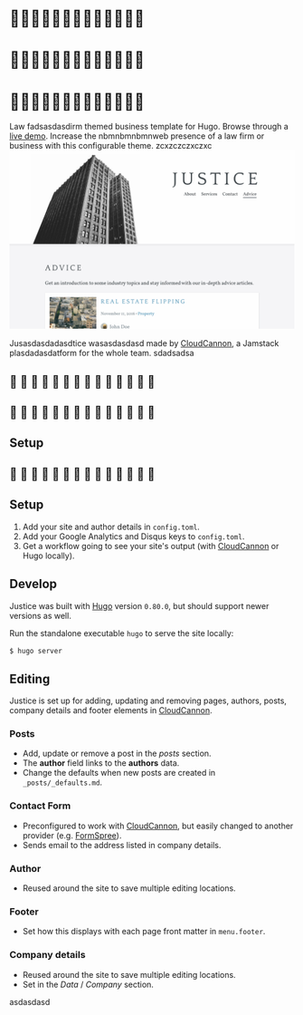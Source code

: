 # 🦀🦀🦀🦀🦀🦀🦀🦀🦀🦀🦀🦀🦀
# 🦀🦀🦀🦀🦀🦀🦀🦀🦀🦀🦀🦀🦀
# 🦀🦀🦀🦀🦀🦀🦀🦀🦀🦀🦀🦀🦀



Law fadsasdasdirm themed business template for Hugo. Browse through a [live demo](https://loved-wood.cloudvent.net/).
Increase the nbmnbmnbmnweb presence of a law firm or business with this configurable theme.
zcxzczczxczxc
![Justice template screenshot](images/_screenshot.png)

Jusasdasdadasdtice wasasdasdasd made by [CloudCannon](https://cloudcannon.com/), a Jamstack plasdadasdatform for the whole team.
sdadsadsa
## 🐢 🐢 🐢 🐢 🐢 🐢 🐢 🐢 🐢 🐢 🐢 🐢 🐢 🐢
## 🐢 🐢 🐢 🐢 🐢 🐢 🐢 🐢 🐢 🐢 🐢 🐢 🐢 🐢
## Setup
## 🐢 🐢 🐢 🐢 🐢 🐢 🐢 🐢 🐢 🐢 🐢 🐢 🐢 🐢
## Setup

1. Add your site and author details in `config.toml`.
2. Add your Google Analytics and Disqus keys to `config.toml`.
3. Get a workflow going to see your site's output (with [CloudCannon](https://app.cloudcannon.com/) or Hugo locally).

## Develop

Justice was built with [Hugo](https://gohugo.io/) version `0.80.0`, but should support newer versions as well.

Run the standalone executable `hugo` to serve the site locally:

~~~bash
$ hugo server
~~~

## Editing

Justice is set up for adding, updating and removing pages, authors, posts, company details and footer elements in [CloudCannon](https://app.cloudcannon.com/).

### Posts

* Add, update or remove a post in the *posts* section.
* The **author** field links to the **authors** data.
* Change the defaults when new posts are created in `_posts/_defaults.md`.

### Contact Form

* Preconfigured to work with [CloudCannon](https://app.cloudcannon.com/), but easily changed to another provider (e.g. [FormSpree](https://formspree.io/)).
* Sends email to the address listed in company details.

### Author

* Reused around the site to save multiple editing locations.

### Footer

* Set how this displays with each page front matter in `menu.footer`.

### Company details

* Reused around the site to save multiple editing locations.
* Set in the *Data* / *Company* section.

asdasdasd
